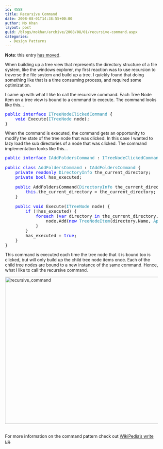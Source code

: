 ```yaml
---
id: 4558
title: Recursive Command
date: 2008-08-01T14:38:55+00:00
author: Mo Khan
layout: post
guid: /blogs/mokhan/archive/2008/08/01/recursive-command.aspx
categories:
  - Design Patterns
---
```

</p> 

**Note**: this entry [has moved](http://mokhan.ca/blog/2008/08/01/Recursive+Command.aspx "New location at Clarius").</p> 

When building up a tree view that represents the directory structure of a file system, like the windows explorer, my first reaction was to use recursion to traverse the file system and build up a tree. I quickly found that doing something like that is a time consuming process, and required some optimization. 

I came up with what I like to call the recursive command. Each Tree Node item on a tree view is bound to a command to execute. The command looks like this&#8230;

<pre><span style="color: blue">public interface </span><span style="color: #2b91af">ITreeNodeClickedCommand </span>{
    <span style="color: blue">void </span>Execute(<span style="color: #2b91af">ITreeNode </span>node);
}</pre>

[](http://11011.net/software/vspaste)When the command is executed, the command gets an opportunity to modify the state of the tree node that was clicked. In this case I wanted to lazy load the sub directories of a node that was clicked. The command implementation looks like this&#8230;

<pre><span style="color: blue">public interface </span><span style="color: #2b91af">IAddFoldersCommand </span>: <span style="color: #2b91af">ITreeNodeClickedCommand </span>{}

<span style="color: blue">public class </span><span style="color: #2b91af">AddFoldersCommand </span>: <span style="color: #2b91af">IAddFoldersCommand </span>{
    <span style="color: blue">private readonly </span><span style="color: #2b91af">DirectoryInfo </span>the_current_directory;
    <span style="color: blue">private bool </span>has_executed;

    <span style="color: blue">public </span>AddFoldersCommand(<span style="color: #2b91af">DirectoryInfo </span>the_current_directory) {
        <span style="color: blue">this</span>.the_current_directory = the_current_directory;
    }

    <span style="color: blue">public void </span>Execute(<span style="color: #2b91af">ITreeNode </span>node) {
        <span style="color: blue">if </span>(!has_executed) {
            <span style="color: blue">foreach </span>(<span style="color: blue">var </span>directory <span style="color: blue">in </span>the_current_directory.GetDirectories()) {
                node.Add(<span style="color: blue">new </span><span style="color: #2b91af">TreeNodeItem</span>(directory.Name, <span style="color: #2b91af">ApplicationIcons</span>.Folder, <span style="color: blue">new </span><span style="color: #2b91af">AddFoldersCommand</span>(directory)));
            }
        }
        has_executed = <span style="color: blue">true</span>;
    }
}</pre>

[](http://11011.net/software/vspaste)

This command is executed each time the tree node that it is bound too is clicked, but will only build up the child tree node items once. Each of the child tree nodes are bound to a new instance of the same command. Hence, what I like to call the recursive command.

[<img style="border-top-width: 0px;border-left-width: 0px;border-bottom-width: 0px;border-right-width: 0px" height="484" alt="recursive_command" src="http://mokhan.ca/blog/content/binary/WindowsLiveWriter/RecursiveCommand_8561/recursive_command_thumb.png" width="628" border="0" />](http://mokhan.ca/blog/content/binary/WindowsLiveWriter/RecursiveCommand_8561/recursive_command_2.png) 

###### 

For more information on the command pattern check out [WikiPedia&#8217;s write up](http://en.wikipedia.org/wiki/Command_pattern).
